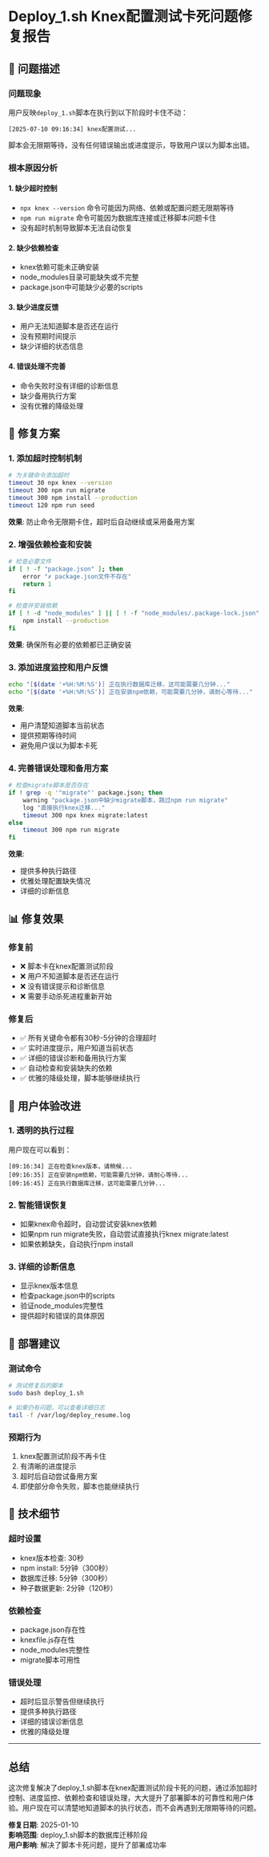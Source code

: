 # Deploy_1.sh Knex配置测试卡死问题修复报告

## 🚨 问题描述

### 问题现象
用户反映`deploy_1.sh`脚本在执行到以下阶段时卡住不动：
```
[2025-07-10 09:16:34] knex配置测试...
```

脚本会无限期等待，没有任何错误输出或进度提示，导致用户误以为脚本出错。

### 根本原因分析

#### 1. **缺少超时控制**
- `npx knex --version` 命令可能因为网络、依赖或配置问题无限期等待
- `npm run migrate` 命令可能因为数据库连接或迁移脚本问题卡住
- 没有超时机制导致脚本无法自动恢复

#### 2. **缺少依赖检查**
- knex依赖可能未正确安装
- node_modules目录可能缺失或不完整
- package.json中可能缺少必要的scripts

#### 3. **缺少进度反馈**
- 用户无法知道脚本是否还在运行
- 没有预期时间提示
- 缺少详细的状态信息

#### 4. **错误处理不完善**
- 命令失败时没有详细的诊断信息
- 缺少备用执行方案
- 没有优雅的降级处理

## 🔧 修复方案

### 1. **添加超时控制机制**

```bash
# 为关键命令添加超时
timeout 30 npx knex --version
timeout 300 npm run migrate
timeout 300 npm install --production
timeout 120 npm run seed
```

**效果**: 防止命令无限期卡住，超时后自动继续或采用备用方案

### 2. **增强依赖检查和安装**

```bash
# 检查必要文件
if [ ! -f "package.json" ]; then
    error "✗ package.json文件不存在"
    return 1
fi

# 检查并安装依赖
if [ ! -d "node_modules" ] || [ ! -f "node_modules/.package-lock.json" ]; then
    npm install --production
fi
```

**效果**: 确保所有必要的依赖都已正确安装

### 3. **添加进度监控和用户反馈**

```bash
echo "[$(date '+%H:%M:%S')] 正在执行数据库迁移，这可能需要几分钟..."
echo "[$(date '+%H:%M:%S')] 正在安装npm依赖，可能需要几分钟，请耐心等待..."
```

**效果**: 
- 用户清楚知道脚本当前状态
- 提供预期等待时间
- 避免用户误以为脚本卡死

### 4. **完善错误处理和备用方案**

```bash
# 检查migrate脚本是否存在
if ! grep -q '"migrate"' package.json; then
    warning "package.json中缺少migrate脚本，跳过npm run migrate"
    log "直接执行knex迁移..."
    timeout 300 npx knex migrate:latest
else
    timeout 300 npm run migrate
fi
```

**效果**: 
- 提供多种执行路径
- 优雅处理配置缺失情况
- 详细的诊断信息

## 📊 修复效果

### 修复前
- ❌ 脚本卡在knex配置测试阶段
- ❌ 用户不知道脚本是否还在运行
- ❌ 没有错误提示和诊断信息
- ❌ 需要手动杀死进程重新开始

### 修复后
- ✅ 所有关键命令都有30秒-5分钟的合理超时
- ✅ 实时进度提示，用户知道当前状态
- ✅ 详细的错误诊断和备用执行方案
- ✅ 自动检查和安装缺失的依赖
- ✅ 优雅的降级处理，脚本能够继续执行

## 🚀 用户体验改进

### 1. **透明的执行过程**
用户现在可以看到：
```
[09:16:34] 正在检查knex版本，请稍候...
[09:16:35] 正在安装npm依赖，可能需要几分钟，请耐心等待...
[09:16:45] 正在执行数据库迁移，这可能需要几分钟...
```

### 2. **智能错误恢复**
- 如果knex命令超时，自动尝试安装knex依赖
- 如果npm run migrate失败，自动尝试直接执行knex migrate:latest
- 如果依赖缺失，自动执行npm install

### 3. **详细的诊断信息**
- 显示knex版本信息
- 检查package.json中的scripts
- 验证node_modules完整性
- 提供超时和错误的具体原因

## 🎯 部署建议

### 测试命令
```bash
# 测试修复后的脚本
sudo bash deploy_1.sh

# 如果仍有问题，可以查看详细日志
tail -f /var/log/deploy_resume.log
```

### 预期行为
1. knex配置测试阶段不再卡住
2. 有清晰的进度提示
3. 超时后自动尝试备用方案
4. 即使部分命令失败，脚本也能继续执行

## 📝 技术细节

### 超时设置
- knex版本检查: 30秒
- npm install: 5分钟（300秒）
- 数据库迁移: 5分钟（300秒）
- 种子数据更新: 2分钟（120秒）

### 依赖检查
- package.json存在性
- knexfile.js存在性
- node_modules完整性
- migrate脚本可用性

### 错误处理
- 超时后显示警告但继续执行
- 提供多种执行路径
- 详细的错误诊断信息
- 优雅的降级处理

---

## 总结

这次修复解决了deploy_1.sh脚本在knex配置测试阶段卡死的问题，通过添加超时控制、进度监控、依赖检查和错误处理，大大提升了部署脚本的可靠性和用户体验。用户现在可以清楚地知道脚本的执行状态，而不会再遇到无限期等待的问题。

**修复日期**: 2025-01-10  
**影响范围**: deploy_1.sh脚本的数据库迁移阶段  
**用户影响**: 解决了脚本卡死问题，提升了部署成功率 